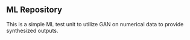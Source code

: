 ## ML Repository ##

This is a simple ML test unit to utilize GAN on numerical data to provide synthesized outputs.